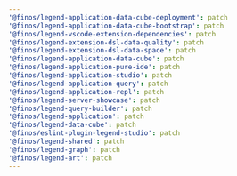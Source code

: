 ```yaml
---
'@finos/legend-application-data-cube-deployment': patch
'@finos/legend-application-data-cube-bootstrap': patch
'@finos/legend-vscode-extension-dependencies': patch
'@finos/legend-extension-dsl-data-quality': patch
'@finos/legend-extension-dsl-data-space': patch
'@finos/legend-application-data-cube': patch
'@finos/legend-application-pure-ide': patch
'@finos/legend-application-studio': patch
'@finos/legend-application-query': patch
'@finos/legend-application-repl': patch
'@finos/legend-server-showcase': patch
'@finos/legend-query-builder': patch
'@finos/legend-application': patch
'@finos/legend-data-cube': patch
'@finos/eslint-plugin-legend-studio': patch
'@finos/legend-shared': patch
'@finos/legend-graph': patch
'@finos/legend-art': patch
---
```

